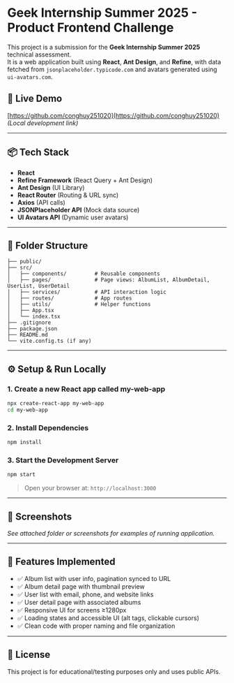 # Geek Internship Summer 2025 - Product Frontend Challenge

This project is a submission for the **Geek Internship Summer 2025** technical assessment.  
It is a web application built using **React**, **Ant Design**, and **Refine**, with data fetched from `jsonplaceholder.typicode.com` and avatars generated using `ui-avatars.com`.

## 🔗 Live Demo

[https://github.com/conghuy251020](https://github.com/conghuy251020) _(Local development link)_

---

## 📦 Tech Stack

- **React**
- **Refine Framework** (React Query + Ant Design)
- **Ant Design** (UI Library)
- **React Router** (Routing & URL sync)
- **Axios** (API calls)
- **JSONPlaceholder API** (Mock data source)
- **UI Avatars API** (Dynamic user avatars)

---

## 📁 Folder Structure

```
├── public/
├── src/
│   ├── components/         # Reusable components
│   ├── pages/              # Page views: AlbumList, AlbumDetail, UserList, UserDetail
│   ├── services/           # API interaction logic
│   ├── routes/             # App routes
│   ├── utils/              # Helper functions
│   ├── App.tsx
│   └── index.tsx
├── .gitignore
├── package.json
├── README.md
└── vite.config.ts (if any)
```

---

## ⚙️ Setup & Run Locally

### 1. Create a new React app called my-web-app

```bash
npx create-react-app my-web-app
cd my-web-app

```

### 2. Install Dependencies

```bash
npm install
```

### 3. Start the Development Server

```bash
npm start
```

> Open your browser at: `http://localhost:3000`

---

## 📸 Screenshots

_See attached folder or screenshots for examples of running application._

---

## 📝 Features Implemented

- ✅ Album list with user info, pagination synced to URL
- ✅ Album detail page with thumbnail preview
- ✅ User list with email, phone, and website links
- ✅ User detail page with associated albums
- ✅ Responsive UI for screens ≥1280px
- ✅ Loading states and accessible UI (alt tags, clickable cursors)
- ✅ Clean code with proper naming and file organization

---

## 📄 License

This project is for educational/testing purposes only and uses public APIs.
